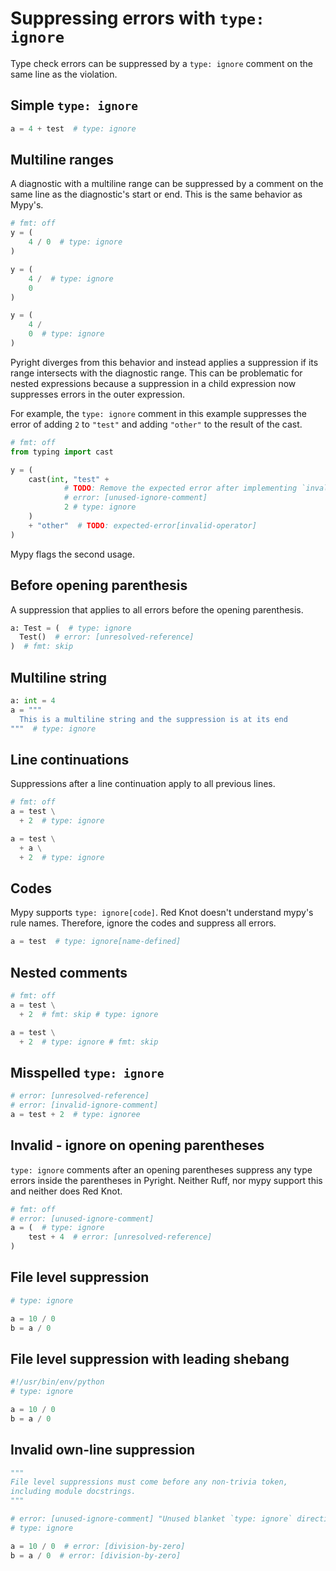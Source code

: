 # Suppressing errors with `type: ignore`

Type check errors can be suppressed by a `type: ignore` comment on the same line as the violation.

## Simple `type: ignore`

```py
a = 4 + test  # type: ignore
```

## Multiline ranges

A diagnostic with a multiline range can be suppressed by a comment on the same line as the
diagnostic's start or end. This is the same behavior as Mypy's.

```py
# fmt: off
y = (
    4 / 0  # type: ignore
)

y = (
    4 /  # type: ignore
    0
)

y = (
    4 /
    0  # type: ignore
)
```

Pyright diverges from this behavior and instead applies a suppression if its range intersects with
the diagnostic range. This can be problematic for nested expressions because a suppression in a
child expression now suppresses errors in the outer expression.

For example, the `type: ignore` comment in this example suppresses the error of adding `2` to
`"test"` and adding `"other"` to the result of the cast.

```py
# fmt: off
from typing import cast

y = (
    cast(int, "test" +
            # TODO: Remove the expected error after implementing `invalid-operator` for binary expressions
            # error: [unused-ignore-comment]
            2 # type: ignore
    )
    + "other"  # TODO: expected-error[invalid-operator]
)
```

Mypy flags the second usage.

## Before opening parenthesis

A suppression that applies to all errors before the opening parenthesis.

```py
a: Test = (  # type: ignore
  Test()  # error: [unresolved-reference]
)  # fmt: skip
```

## Multiline string

```py
a: int = 4
a = """
  This is a multiline string and the suppression is at its end
"""  # type: ignore
```

## Line continuations

Suppressions after a line continuation apply to all previous lines.

```py
# fmt: off
a = test \
  + 2  # type: ignore

a = test \
  + a \
  + 2  # type: ignore
```

## Codes

Mypy supports `type: ignore[code]`. Red Knot doesn't understand mypy's rule names. Therefore, ignore
the codes and suppress all errors.

```py
a = test  # type: ignore[name-defined]
```

## Nested comments

```py
# fmt: off
a = test \
  + 2  # fmt: skip # type: ignore

a = test \
  + 2  # type: ignore # fmt: skip
```

## Misspelled `type: ignore`

```py
# error: [unresolved-reference]
# error: [invalid-ignore-comment]
a = test + 2  # type: ignoree
```

## Invalid - ignore on opening parentheses

`type: ignore` comments after an opening parentheses suppress any type errors inside the parentheses
in Pyright. Neither Ruff, nor mypy support this and neither does Red Knot.

```py
# fmt: off
# error: [unused-ignore-comment]
a = (  # type: ignore
    test + 4  # error: [unresolved-reference]
)
```

## File level suppression

```py
# type: ignore

a = 10 / 0
b = a / 0
```

## File level suppression with leading shebang

```py
#!/usr/bin/env/python
# type: ignore

a = 10 / 0
b = a / 0
```

## Invalid own-line suppression

```py
"""
File level suppressions must come before any non-trivia token,
including module docstrings.
"""

# error: [unused-ignore-comment] "Unused blanket `type: ignore` directive"
# type: ignore

a = 10 / 0  # error: [division-by-zero]
b = a / 0  # error: [division-by-zero]
```
